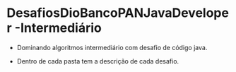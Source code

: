 # DesafiosDioBancoPANJavaDeveloper -Intermediário

* Dominando algoritmos intermediário com desafio de código java.

* Dentro de cada pasta tem a descrição de cada desafio.

